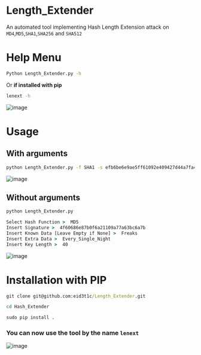 # **Length_Extender**

An automated tool implementing Hash Length Extension attack on ```MD4```,```MD5```,```SHA1```,```SHA256``` and ```SHA512```

# Help Menu

```bash 
Python Length_Extender.py -h
```
Or **if installed with pip**
```cmd 
lenext -h
``` 


![image](https://github.com/eid3t1c/Length_Extender/assets/102302619/b8d1d81f-6444-4e8f-b673-fe1bf321df40)

# Usage

## With arguments

```cmd
python Length_Extender.py -f SHA1 -s efb6be6e9ae5ff61092e409427d44a7fa4f4cc23  -d secret -e admin=True -k 40
``` 
![image](https://github.com/eid3t1c/Length_Extender/assets/102302619/f7c7b696-10c1-4dcf-8957-76fbcafdeb8e)



## Without arguments

```cmd 
python Length_Extender.py
```

```cmd
Select Hash Function >  MD5
Insert Signature >  4f60686e87b0f6a21109a77a63bc6a7b
Insert Known Data [Leave Empty if None] >  Freaks
Insert Extra Data >  Every_Single_Night
Insert Key Length >  40
```
![image](https://github.com/eid3t1c/Length_Extender/assets/102302619/3f2c4d36-8f7b-44d6-83c2-155f0ea7e2f8)

# Installation with PIP

```cmd
git clone git@github.com:eid3t1c/Length_Extender.git
```
```cmd
cd Hash_Extender
```
```cmd
sudo pip install .
```
### You can now use the tool by the name ```lenext```
![image](https://github.com/eid3t1c/Length_Extender/assets/102302619/4de43125-d49e-4d19-92e5-ba5f3ade27a5)

